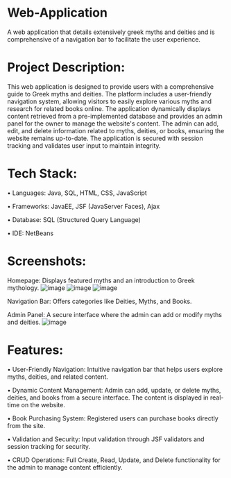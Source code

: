 # Web-Application
A web application that details extensively greek myths and deities and is comprehensive of a navigation bar to facilitate the user experience.
# Project Description:
This web application is designed to provide users with a comprehensive guide to Greek myths and deities. The platform includes a user-friendly navigation system, allowing visitors to easily explore various myths and research for related books online. The application dynamically displays content retrieved from a pre-implemented database and provides an admin panel for the owner to manage the website's content. The admin can add, edit, and delete information related to myths, deities, or books, ensuring the website remains up-to-date. The application is secured with session tracking and validates user input to maintain integrity.
# Tech Stack:
• Languages: Java, SQL, HTML, CSS, JavaScript

• Frameworks: JavaEE, JSF (JavaServer Faces), Ajax

• Database: SQL (Structured Query Language)

• IDE: NetBeans
# Screenshots:
Homepage: Displays featured myths and an introduction to Greek mythology.
![image](https://github.com/user-attachments/assets/377576eb-1277-4014-977d-82e27910a356)
![image](https://github.com/user-attachments/assets/b1cf6cba-8105-4901-88c8-0bcefd79522a)
![image](https://github.com/user-attachments/assets/f480d52b-95a8-4a57-8c65-b073c6d305b9)




Navigation Bar: Offers categories like Deities, Myths, and Books.

Admin Panel: A secure interface where the admin can add or modify myths and deities.
![image](https://github.com/user-attachments/assets/9cfbe322-1b85-4c9e-8876-f21906fed44e)


# Features:
• User-Friendly Navigation: Intuitive navigation bar that helps users explore myths, deities, and related content.

• Dynamic Content Management: Admin can add, update, or delete myths, deities, and books from a secure interface. The content is displayed in real-time on the website.

• Book Purchasing System: Registered users can purchase books directly from the site.

• Validation and Security: Input validation through JSF validators and session tracking for security.

• CRUD Operations: Full Create, Read, Update, and Delete functionality for the admin to manage content efficiently.


